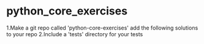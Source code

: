 # python_core_exercises
1.Make a git repo called 'python-core-exercises' add the following solutions to your repo
2.Include a 'tests' directory for your tests